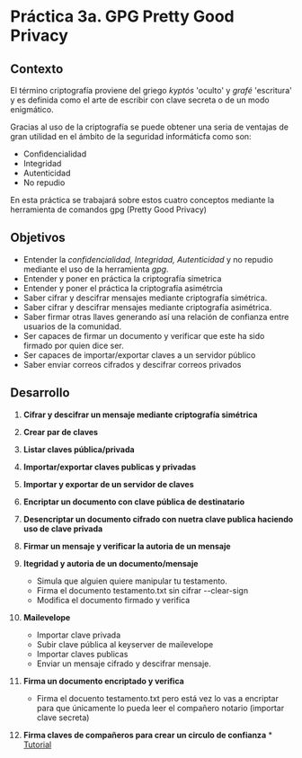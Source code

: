 # Práctica 3a. GPG Pretty Good Privacy

## Contexto
El término criptografía proviene del griego *kyptós* 'oculto' y *grafé* 'escritura' y es definida como el arte de escribir con clave secreta o de un modo enigmático.

Gracias al uso de la criptografía se puede obtener una seria de ventajas de gran utilidad en el ámbito de la seguridad informáticfa como son:
* Confidencialidad
* Integridad
* Autenticidad
* No repudio
    

En esta práctica se trabajará sobre estos cuatro conceptos mediante la herramienta de comandos gpg (Pretty Good Privacy)

## Objetivos
* Entender la *confidencialidad, Integridad, Autenticidad* y no repudio mediante el uso de la herramienta *gpg*.
* Entender y poner en práctica la criptografía simetrica
* Entender y poner el práctica la criptografía asimétrcia
* Saber cifrar y descifrar mensajes mediante criptografía simétrica.
* Saber cifrar y descifrar mensajes mediante criptografía asimétrica.
* Saber firmar otras llaves generando así una relación de confianza entre usuarios de la comunidad.
* Ser capaces de firmar un documento y verificar que este ha sido firmado por quien dice ser.
* Ser capaces de importar/exportar claves a un servidor público
* Saber enviar correos cifrados y descifrar correos privados

## Desarrollo

 1. **Cifrar y descifrar un mensaje mediante criptografía simétrica**
 1. **Crear par de claves**
 1. **Listar claves pública/privada**
 1. **Importar/exportar claves publicas y privadas**
 1. **Importar y exportar de un servidor de claves**
 1. **Encriptar un documento con clave pública de destinatario**
 1. **Desencriptar un documento cifrado con nuetra clave publica haciendo uso de clave privada**
 1. **Firmar un mensaje y verificar la autoria de un mensaje**
 2. **Itegridad y autoria de un documento/mensaje**
     * Simula que alguien quiere manipular tu testamento. 
      * Firma el documento testamento.txt sin cifrar --clear-sign
      * Modifica el documento firmado y verifica 
 
 4.  **Mailevelope**
      * Importar clave privada
      *  Subir clave pública al keyserver de mailevelope
      *  Importar claves publicas
      *  Enviar un mensaje cifrado y descifrar mensaje.
  
  5. **Firma un documento encriptado y verifica**
      * Firma el docuento testamento.txt pero está vez lo vas a encriptar para que únicamente lo pueda leer el compañero notario (importar clave secreta) 
   1.  **Firma claves de compañeros para crear un circulo de confianza** 
     * [Tutorial](https://gist.github.com/F21/b0e8c62c49dfab267ff1d0c6af39ab84)

 